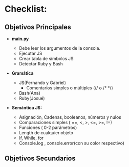 # Checklist:

## Objetivos Principales

- **main.py**
    + Debe leer los argumentos de la consola.
    + Ejecutar JS
    + Crear tabla de símbolos JS
    + Detectar Ruby y Bash

- **Gramática**
    + JS(Fernando y Gabriel)
        + Comentarios simples o múltiples (// o /* */)
    + Bash(Ana)
    + Ruby(Josué)

- **Semántica JS:**
    + Asignación, Cadenas, booleanos, números y nulos
    + Comparaciones simples ( ==, <, >, <=, >=, !=)
    + Funciones ( 0-2 parámetros)
    + Length de cualquier objeto
    + If, While, for
    + Console.log , console.error(con su color respectivo)

## Objetivos Secundarios
